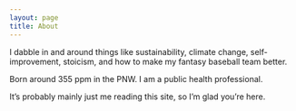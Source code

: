 ```yaml
---
layout: page
title: About
---
```


I dabble in and around things like sustainability, climate change, self-improvement, stoicism, and how to make my fantasy baseball team better.

Born around 355 ppm in the PNW. I am a public health professional.

It’s probably mainly just me reading this site, so I’m glad you’re here.


